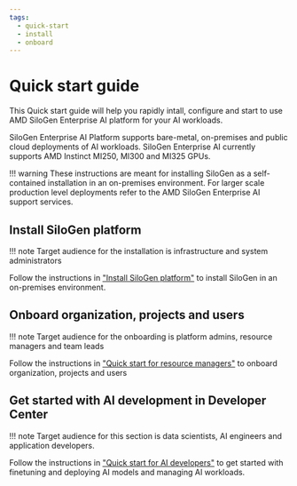 ```yaml
---
tags:
  - quick-start
  - install
  - onboard
---
```


# Quick start guide

This Quick start guide will help you rapidly intall, configure and start to use AMD SiloGen Enterprise AI platform for your AI workloads.

SiloGen Enterprise AI Platform supports bare-metal, on-premises and public cloud deployments of AI workloads. SiloGen Enterprise AI currently supports AMD Instinct MI250, MI300 and MI325 GPUs.

!!! warning
    These instructions are meant for installing SiloGen as a self-contained installation in an on-premises environment. For larger scale production level deployments refer to the AMD SiloGen Enterprise AI support services.

## Install SiloGen platform
!!! note
    Target audience for the installation is infrastructure and system administrators

Follow the instructions in ["Install SiloGen platform"](./platform-infrastructure/demo-environment.md) to install SiloGen in an on-premises environment.

## Onboard organization, projects and users
!!! note
    Target audience for the onboarding is platform admins, resource managers and team leads

Follow the instructions in ["Quick start for resource managers"](./core/) to onboard organization, projects and users

## Get started with AI development in Developer Center
!!! note
    Target audience for this section is data scientists, AI engineers and application developers.

  Follow the instructions in ["Quick start for AI developers"](./core/) to get started with finetuning and deploying AI models and managing AI workloads.
